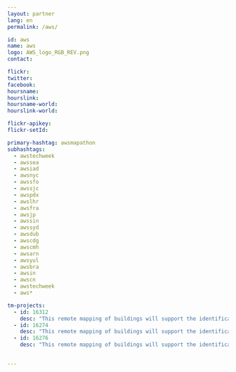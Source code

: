 ```yaml
---
layout: partner
lang: en
permalink: /aws/

id: aws
name: aws
logo: AWS_logo_RGB_REV.png
contact: 

flickr:
twitter: 
facebook: 
hoursname: 
hourslink: 
hoursname-world: 
hourslink-world: 

flickr-apikey:
flickr-setId:

primary-hashtag: awsmapathon
subhashtags:
  - awstechweek
  - awssea
  - awsiad
  - awsnyc
  - awssfo
  - awssjc
  - awspdx
  - awslhr
  - awsfra
  - awsjp
  - awssin
  - awssyd
  - awsdub
  - awscdg
  - awscmh
  - awsarn
  - awsyul
  - awsbra
  - awsin
  - awscn
  - awstechweek
  - aws*

tm-projects:
  - id: 16312
    desc: "This remote mapping of buildings will support the identification and characterization of settlements, as well as the implementation of planned activities and largely the generation of data for humanitarian activities."
  - id: 16274
    desc: "This remote mapping of buildings will support the identification and characterization of settlements, as well as the implementation of planned activities and largely the generation of data for humanitarian activities."
  - id: 16276
    desc: "This remote mapping of buildings will support the identification and characterization of settlements, as well as the implementation of planned activities and largely the generation of data for humanitarian activities."

    
---
```

